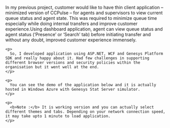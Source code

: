 
<div dir="ltr">
  <div dir="ltr">
    <p>
      In my previous project, customer would like to have thin client application &#8211; minimized version of CCPulse &#8211; for agents and supervisors to view current queue status and agent state. This was required to minimize queue time especially while doing internal transfers and improve customer experience.Using dashboard application, agent can view queue status and agent status (&#8216;Presence&#8217; or &#8216;Search&#8217; tab) before initiating transfer and without any doubt, improved customer experience immensely.
    </p>
    
    <p>
      So, I developed application using ASP.NET, WCF and Genesys Platform SDK and really happy about it. Had few challenges in supporting different browser versions and security policies within the organisation but it went well at the end.
    </p>
    
    <p>
      You can see the demo of the application below and it is actually hosted in Windows Azure with Genesys Stat Server simulator.
    </p>
    
    <p>
      <b>Note :</b> It is working version and you can actually select different themes and tabs. Depending on your network connection speed, it may take upto 1 minute to load application.
    </p>
  </div>
  
  <p>
  </p>
</div>